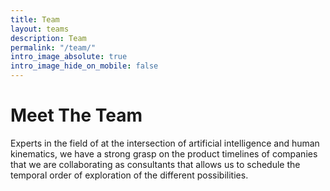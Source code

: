 ```yaml
---
title: Team
layout: teams
description: Team
permalink: "/team/"
intro_image_absolute: true
intro_image_hide_on_mobile: false
---
```


# Meet The Team

Experts in the field of at the intersection of artificial intelligence and human kinematics, we have a strong grasp on the product timelines of companies that we are collaborating as consultants that allows us to schedule the temporal order of exploration of the different possibilities.